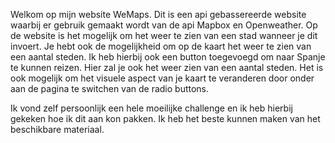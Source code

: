 Welkom op mijn website WeMaps. Dit is een api gebassereerde website waarbij er gebruik gemaakt wordt van de api Mapbox en Openweather.
Op de website is het mogelijk om het weer te zien van een stad wanneer je dit invoert. Je hebt ook de mogelijkheid om op de kaart het weer te zien van een aantal steden.
Ik heb hierbij ook een button toegevoegd om naar Spanje te kunnen reizen. Hier zal je ook het weer zien van een aantal steden.
Het is ook mogelijk om het visuele aspect van je kaart te veranderen door onder aan de pagina te switchen van de radio buttons.

Ik vond zelf persoonlijk een hele moeilijke challenge en ik heb hierbij gekeken hoe ik dit aan kon pakken. Ik heb het beste kunnen maken van het beschikbare materiaal.
